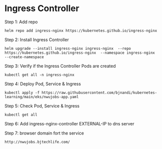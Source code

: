 # Ingress Controller
Step 1: Add repo
```
helm repo add ingress-nginx https://kubernetes.github.io/ingress-nginx
```
Step 2: Install Ingress Controller
```
helm upgrade --install ingress-nginx ingress-nginx  --repo https://kubernetes.github.io/ingress-nginx  --namespace ingress-nginx --create-namespace
```

Step 3: Verify if the Ingress Controller Pods are created
```
kubectl get all -n ingress-nginx
```
Step 4: Deploy Pod, Service & Ingress
```
kubectl apply -f https://raw.githubusercontent.com/bjnandi/kubernetes-learning/main/eks/nwujobs-app.yaml
```
Step 5: Check Pod, Service & Ingress

```
kubectl get all
```
Step 6: Add ingress-nginx-controller EXTERNAL-IP to dns server

Step 7: browser domain fort the service
```
http://nwujobs.bjtechlife.com/
``` 